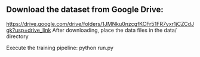 ## Download the dataset from Google Drive:
https://drive.google.com/drive/folders/1JMNku0nzcgfKCFr51FR7vxr1jCZCdJgk?usp=drive_link
After downloading, place the data files in the data/ directory

Execute the training pipeline:
python run.py
